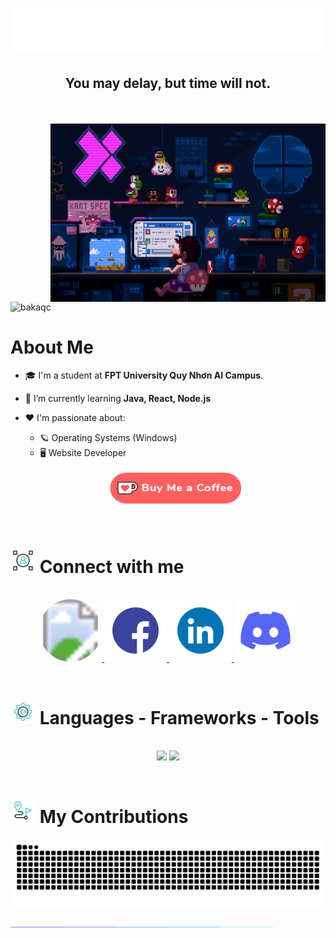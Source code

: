<h1 align="center">
    <img src="img/intro.svg"/>
   <!-- <img src="img/pikachu_hello.gif" width="85">&nbsp; -->
</h1>
<h2 align="center">You may delay, but time will not.</h2>
<br/>

<br/>
<img align="right" alt="Coding" width="440" height="285" src="img/mario_banner.gif">
<p align="left"> <img src="https://komarev.com/ghpvc/?username=bakaqc&label=Profile%20views&color=0e75b6&style=flat" alt="bakaqc" /> </p>
<h1> About Me </h1>

- 🎓 I'm a student at **FPT University Quy Nhơn AI Campus**.

- 🔭 I’m currently learning **Java, React, Node.js**

- ❤️ I'm passionate about:
  - 🪐 Operating Systems (Windows)
  - 🖥️ Website Developer
  <br/>
  <div align="center">
      <a href="https://ko-fi.com/bakaqc" target="_blank" rel="noreferrer">
          <img align="center" src="img/donate.png" height="50" width="210" alt="Donate to Quoc Chuong on Ko-fi" />
      </a>
  </div>

<br/>
<h1> <img src="img/connect.gif" width="40" height="40"/> Connect with me </h1>
<!-- <img src="img/hr.gif">-->
<br/>
<div align="center">
  <a href="https://bakaqc.github.io" target="_blank">
    <svg width="100" height="100">
      <defs>
        <clipPath id="circleView">
          <circle cx="50" cy="50" r="50"/>
        </clipPath>
      </defs>
      <image width="100" height="100" xlink:href="img/portfolio.gif" clip-path="url(#circleView)"/>
    </svg>
  </a>
  <a href="https://www.facebook.com/dqchuongbk" target="_blank">
    <img src="img/facebook.gif" width="100">
  </a>
  <a href="https://www.linkedin.com/in/bakaqc" target="_blank">
    <img src="img/linkedin.gif" width="100">
  </a>
  <a href="https://discord.gg/6MyfJvTe" target="_blank">
    <img src="img/discord.gif" width="100">
  </a>
</div>

<br/>
<h1> <img src="img/tool_animated.gif" width="40" height="40"/> Languages - Frameworks - Tools </h1>
<!-- <img src="img/hr.gif">-->
<br/>
<div align="center">
    <img src="https://skillicons.dev/icons?i=react,bootstrap,html,css,vscode,github,tailwind,git" />
    <img src="https://skillicons.dev/icons?i=nodejs,javascript,c,java,mysql" /><br>
</div>

<br/>
<h1> <img src="img/clock.gif" width="40px" height="40px"> My Contributions </h1>
<!-- <img src="img/hr.gif">-->
<div align=center>
    <img alt="snake eating my contributions" src="https://raw.githubusercontent.com/bakaqc/bakaqc/output/github-contribution-grid-snake.svg" />
</div>

<br/>
<img src="img/hr.gif">
